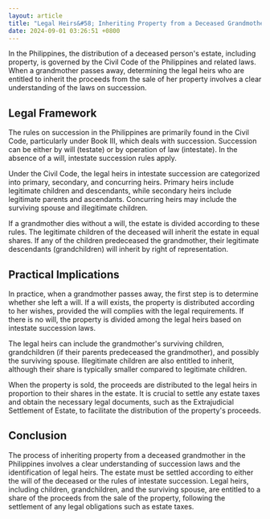 ```yaml
---
layout: article
title: "Legal Heirs&#58; Inheriting Property from a Deceased Grandmother in the Philippines"
date: 2024-09-01 03:26:51 +0800
---
```


<p>In the Philippines, the distribution of a deceased person&#39;s estate, including property, is governed by the Civil Code of the Philippines and related laws. When a grandmother passes away, determining the legal heirs who are entitled to inherit the proceeds from the sale of her property involves a clear understanding of the laws on succession.</p><h2>Legal Framework</h2><p>The rules on succession in the Philippines are primarily found in the Civil Code, particularly under Book III, which deals with succession. Succession can be either by will (testate) or by operation of law (intestate). In the absence of a will, intestate succession rules apply.</p><p>Under the Civil Code, the legal heirs in intestate succession are categorized into primary, secondary, and concurring heirs. Primary heirs include legitimate children and descendants, while secondary heirs include legitimate parents and ascendants. Concurring heirs may include the surviving spouse and illegitimate children.</p><p>If a grandmother dies without a will, the estate is divided according to these rules. The legitimate children of the deceased will inherit the estate in equal shares. If any of the children predeceased the grandmother, their legitimate descendants (grandchildren) will inherit by right of representation.</p><h2>Practical Implications</h2><p>In practice, when a grandmother passes away, the first step is to determine whether she left a will. If a will exists, the property is distributed according to her wishes, provided the will complies with the legal requirements. If there is no will, the property is divided among the legal heirs based on intestate succession laws.</p><p>The legal heirs can include the grandmother&#39;s surviving children, grandchildren (if their parents predeceased the grandmother), and possibly the surviving spouse. Illegitimate children are also entitled to inherit, although their share is typically smaller compared to legitimate children.</p><p>When the property is sold, the proceeds are distributed to the legal heirs in proportion to their shares in the estate. It is crucial to settle any estate taxes and obtain the necessary legal documents, such as the Extrajudicial Settlement of Estate, to facilitate the distribution of the property&#39;s proceeds.</p><h2>Conclusion</h2><p>The process of inheriting property from a deceased grandmother in the Philippines involves a clear understanding of succession laws and the identification of legal heirs. The estate must be settled according to either the will of the deceased or the rules of intestate succession. Legal heirs, including children, grandchildren, and the surviving spouse, are entitled to a share of the proceeds from the sale of the property, following the settlement of any legal obligations such as estate taxes.</p>
